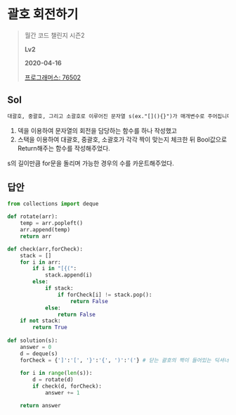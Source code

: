 # 괄호 회전하기
> 월간 코드 챌린지 시즌2
>
> **Lv2**
>
> **2020-04-16**
>
> [프로그래머스: 76502](https://programmers.co.kr/learn/courses/30/lessons/76502)


## Sol
```xml
대괄호, 중괄호, 그리고 소괄호로 이루어진 문자열 s(ex."[](){}")가 매개변수로 주어집니다. 이 s를 왼쪽으로 x (0 ≤ x < (s의 길이)) 칸만큼 회전시켰을 때 s가 올바른 괄호 문자열이 되게 하는 x의 개수를 return 하도록 solution 함수를 완성해주세요.
```

1. 덱을 이용하여 문자열의 회전을 담당하는 함수를 하나 작성했고
2. 스택을 이용하여 대괄호, 중괄호, 소괄호가 각각 짝이 맞는지 체크한 뒤 Bool값으로 Return해주는 함수를 작성해주었다.


s의 길이만큼 for문을 돌리며 가능한 경우의 수를 카운트해주었다.


## 답안
```python
from collections import deque

def rotate(arr):
    temp = arr.popleft()
    arr.append(temp)
    return arr

def check(arr,forCheck):
    stack = []
    for i in arr:
        if i in "[{(":
            stack.append(i)
        else:
            if stack:
                if forCheck[i] != stack.pop():
                    return False
            else:
                return False
    if not stack:
        return True
            
def solution(s):
    answer = 0
    d = deque(s)
    forCheck = {']':'[', '}':'{', ')':'('} # 닫는 괄호의 짝이 들어있는 딕셔너리
    
    for i in range(len(s)):
        d = rotate(d)
        if check(d, forCheck):
            answer += 1

    return answer
```